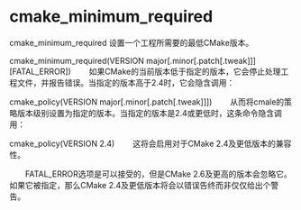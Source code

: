 cmake_minimum_required
===

cmake_minimum_required  设置一个工程所需要的最低CMake版本。

  cmake_minimum_required(VERSION major[.minor[.patch[.tweak]]]
                         [FATAL_ERROR])
　　如果CMake的当前版本低于指定的版本，它会停止处理工程文件，并报告错误。当指定的版本高于2.4时，它会隐含调用：

  cmake_policy(VERSION major[.minor[.patch[.tweak]]])
　　从而将cmale的策略版本级别设置为指定的版本。当指定的版本是2.4或更低时，这条命令隐含调用：

  cmake_policy(VERSION 2.4)
　　这将会启用对于CMake 2.4及更低版本的兼容性。

　　FATAL_ERROR选项是可以接受的，但是CMake 2.6及更高的版本会忽略它。如果它被指定，那么CMake 2.4及更低版本将会以错误告终而非仅仅给出个警告。

